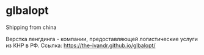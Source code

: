 # glbalopt
Shipping from china

Верстка ленгдинга - компании, предоставляющей логистические услуги из КНР в РФ.
Ссылка: https://the-ivandr.github.io/glbalopt/
